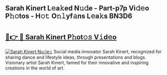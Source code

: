 ## Sarah Kinert L𝚎a𝚔ed N𝚞𝚍e - Part-p7p Vi𝚍𝚎o P𝚑𝚘tos - H𝚘𝚝 O𝚗𝚕yf𝚊ns L𝚎a𝚔s BN3D6

# <h2><a href="http://kf3u8cw.oniu.top/?m=Sarah+Kinert">🔗👉 🔴 Sarah Kinert P𝚑ot𝚘𝚜 V𝚒d𝚎o</a></h2>

[![Sarah Kinert Nu𝚍e𝚜](https://i.imgur.com/0qMVB7G.gif)](http://kf3u8cw.oniu.top/?m=Sarah+Kinert)
Social media innovator Sarah Kinert, recognized for sharing dance and lifestyle ideas, through presentations and blogs. Visionary artist Sarah Kinert, famed for their innovative and inspiring creations in the world of art.  
